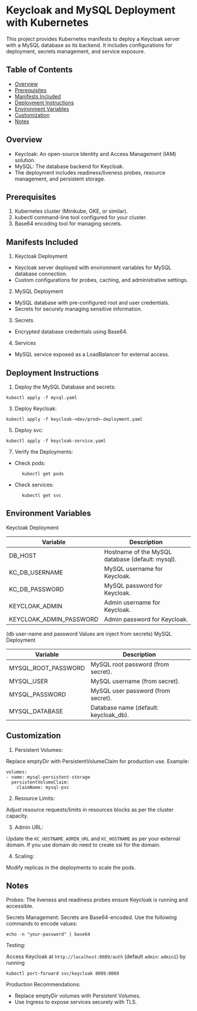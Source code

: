 # Keycloak and MySQL Deployment with Kubernetes

This project provides Kubernetes manifests to deploy a Keycloak server with a MySQL database as its backend. It includes configurations for deployment, secrets management, and service exposure.


## Table of Contents

 - [Overview](#Overview)
 - [Prerequisites](#Prerequisites)
 - [Manifests Included](#Manifests-Included)
 - [Deployment Instructions](#Deployment-Instructions)
 - [Environment Variables](#Environment-Variables)
 - [Customization](#Customization)
 - [Notes](#Notes)

## Overview

* Keycloak: An open-source Identity and Access Management (IAM) solution.
* MySQL: The database backend for Keycloak.
* The deployment includes readiness/liveness probes, resource management, and persistent storage.

## Prerequisites

1. Kubernetes cluster (Minikube, GKE, or similar).
2. kubectl command-line tool configured for your cluster.
3. Base64 encoding tool for managing secrets.


## Manifests Included

1. Keycloak Deployment

* Keycloak server deployed with environment variables for MySQL database connection.
* Custom configurations for probes, caching, and administrative settings.

2. MySQL Deployment

* MySQL database with pre-configured root and user credentials.
* Secrets for securely managing sensitive information.

3. Secrets

* Encrypted database credentials using Base64.

4. Services

* MySQL service exposed as a LoadBalancer for external access.

## Deployment Instructions

1. Deploy the MySQL Database and secrets:
```
kubectl apply -f mysql.yaml
```
3. Deploy Keycloak:
```
kubectl apply -f keycloak-<dev/prod>-deployment.yaml
```
5. Deploy svc:
```
kubectl apply -f keycloak-service.yaml
```
7. Verify the Deployments:

* Check pods:
```
      kubectl get pods
```
* Check services:
```
      kubectl get svc
```
## Environment Variables

Keycloak Deployment

|Variable|Description| 
|-----------|--------------|
|DB_HOST|Hostname of the MySQL database (default: mysql).|
|KC_DB_USERNAME|MySQL username for Keycloak.|
|KC_DB_PASSWORD|MySQL password for Keycloak.|
|KEYCLOAK_ADMIN|Admin username for Keycloak.|
|KEYCLOAK_ADMIN_PASSWORD|Admin password for Keycloak.|


(db user-name and password Values are inject from secrets)
MySQL Deployment

|Variable|Description|
|---------|----------|
|MYSQL_ROOT_PASSWORD|MySQL root password (from secret).|
|MYSQL_USER|MySQL username (from secret).|
|MYSQL_PASSWORD|MySQL user password (from secret).|
|MYSQL_DATABASE|Database name (default: keycloak_db).|




## Customization

1. Persistent Volumes:

Replace emptyDir with PersistentVolumeClaim for production use.
Example:
```
volumes:
- name: mysql-persistent-storage
  persistentVolumeClaim:
    claimName: mysql-pvc
```
2. Resource Limits:

Adjust resource requests/limits in resources blocks as per the cluster capacity.

3. Admin URL:

Update the ```KC_HOSTNAME_ADMIN_URL``` and ```KC_HOSTNAME``` as per your external domain. If you use domain do need to create ssl for the domain.

4. Scaling:

Modify replicas in the deployments to scale the pods.

## Notes

Probes: The liveness and readiness probes ensure Keycloak is running and accessible.

Secrets Management: Secrets are Base64-encoded. Use the following commands to encode values:
```
echo -n "your-password" | base64
```

Testing:

Access Keycloak at ```http://localhost:8089/auth``` (default ```admin```: ```admin1```)
by running
```
kubectl port-forward svc/keycloak 8089:8089 
```
Production Recommendations:

* Replace emptyDir volumes with Persistent Volumes.
* Use Ingress to expose services securely with TLS.
